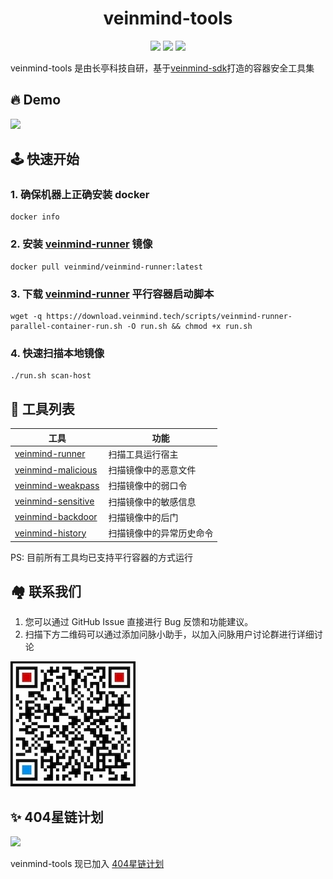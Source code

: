 <h1 align="center"> veinmind-tools </h1>

<p align="center">
<img src="https://img.shields.io/github/v/release/chaitin/veinmind-tools.svg" />
<img src="https://img.shields.io/github/release-date/chaitin/veinmind-tools.svg?color=blue&label=update" />
<img src="https://img.shields.io/badge/go report-A+-brightgreen.svg" />

veinmind-tools 是由长亭科技自研，基于<a href="https://github.com/chaitin/libveinmind">veinmind-sdk</a>打造的容器安全工具集
</p>

## 🔥 Demo
![](https://dinfinite.oss-cn-beijing.aliyuncs.com/image/20220415144819.gif)


## 🕹️ 快速开始
### 1. 确保机器上正确安装 docker
```
docker info
```
### 2. 安装 [veinmind-runner](https://github.com/chaitin/veinmind-tools/tree/master/veinmind-runner) 镜像
```
docker pull veinmind/veinmind-runner:latest
```
### 3. 下载 [veinmind-runner](https://github.com/chaitin/veinmind-tools/tree/master/veinmind-runner) 平行容器启动脚本
```
wget -q https://download.veinmind.tech/scripts/veinmind-runner-parallel-container-run.sh -O run.sh && chmod +x run.sh
```
### 4. 快速扫描本地镜像
```
./run.sh scan-host
```


## 🔨 工具列表

|  工具 | 功能  | 
|---|---|
|  [veinmind-runner](https://github.com/chaitin/veinmind-tools/tree/master/veinmind-runner) | 扫描工具运行宿主 |
|  [veinmind-malicious](https://github.com/chaitin/veinmind-tools/tree/master/veinmind-malicious) | 扫描镜像中的恶意文件  |
|  [veinmind-weakpass](https://github.com/chaitin/veinmind-tools/tree/master/veinmind-weakpass)  | 扫描镜像中的弱口令  |
|  [veinmind-sensitive](https://github.com/chaitin/veinmind-tools/tree/master/veinmind-sensitive) | 扫描镜像中的敏感信息  |
|  [veinmind-backdoor](https://github.com/chaitin/veinmind-tools/tree/master/veinmind-backdoor) | 扫描镜像中的后门 |
|  [veinmind-history](https://github.com/chaitin/veinmind-tools/tree/master/veinmind-history) | 扫描镜像中的异常历史命令 |
    
PS: 目前所有工具均已支持平行容器的方式运行

## 🏘️ 联系我们
1. 您可以通过 GitHub Issue 直接进行 Bug 反馈和功能建议。
2. 扫描下方二维码可以通过添加问脉小助手，以加入问脉用户讨论群进行详细讨论

![](docs/veinmind-group-qrcode.jpg)

## ✨ 404星链计划
<img src="https://github.com/knownsec/404StarLink-Project/raw/master/logo.png" width="30%">

veinmind-tools 现已加入 [404星链计划](https://github.com/knownsec/404StarLink)
